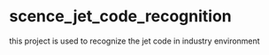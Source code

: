 # scence_jet_code_recognition
this project is used to recognize the jet code in industry environment
